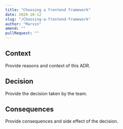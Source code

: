 ```yaml
---
title: "Choosing a frontend framework"
date: 2020-10-12
slug: "/Choosing-a-frontend-framework"
author: "Marvin"
amend: ""
pullRequest: ""
---
```

## Context

Provide reasons and context of this ADR.

## Decision

Provide the decision taken by the team.

## Consequences

Provide consequences and side effect of the decision.
